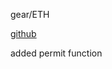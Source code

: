 gear/ETH

[github](https://github.com/curvefi/curve-dao-contracts/blob/master/contracts/gauges/LiquidityGaugeV5.vy)

added permit function